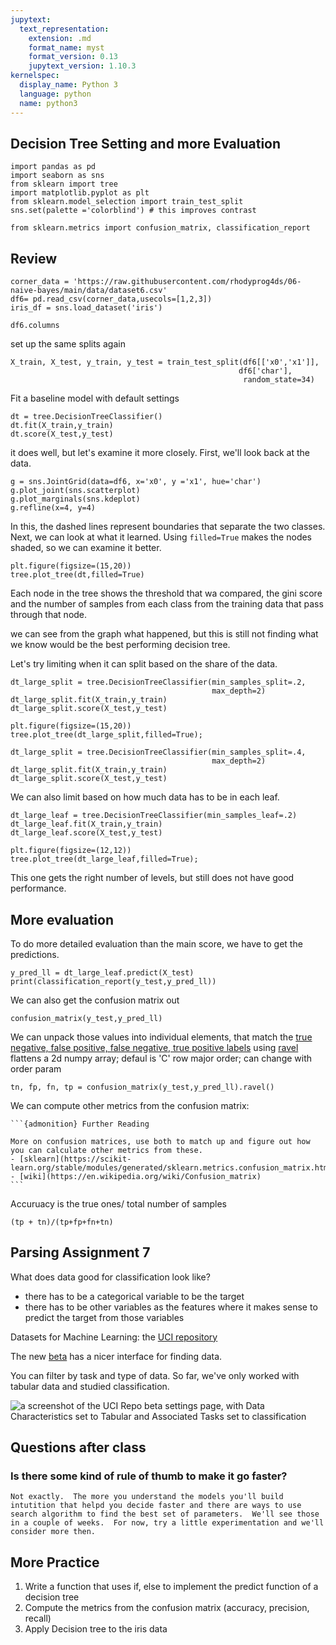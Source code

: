 ```yaml
---
jupytext:
  text_representation:
    extension: .md
    format_name: myst
    format_version: 0.13
    jupytext_version: 1.10.3
kernelspec:
  display_name: Python 3
  language: python
  name: python3
---
```


## Decision Tree Setting and more Evaluation
```{code-cell} ipython3
import pandas as pd
import seaborn as sns
from sklearn import tree
import matplotlib.pyplot as plt
from sklearn.model_selection import train_test_split
sns.set(palette ='colorblind') # this improves contrast

from sklearn.metrics import confusion_matrix, classification_report
```

## Review
```{code-cell} ipython3
corner_data = 'https://raw.githubusercontent.com/rhodyprog4ds/06-naive-bayes/main/data/dataset6.csv'
df6= pd.read_csv(corner_data,usecols=[1,2,3])
iris_df = sns.load_dataset('iris')
```

```{code-cell} ipython3
df6.columns
```
set up the same splits again
```{code-cell} ipython3
X_train, X_test, y_train, y_test = train_test_split(df6[['x0','x1']],
                                                   df6['char'],
                                                    random_state=34)
```

Fit a baseline model with default settings

```{code-cell} ipython3
dt = tree.DecisionTreeClassifier()
dt.fit(X_train,y_train)
dt.score(X_test,y_test)
```

it does well, but let's examine it more closely. First, we'll look back at the data.

```{code-cell} ipython3
g = sns.JointGrid(data=df6, x='x0', y ='x1', hue='char')
g.plot_joint(sns.scatterplot)
g.plot_marginals(sns.kdeplot)
g.refline(x=4, y=4)
```
In this, the dashed lines represent boundaries that separate the two classes.
Next, we can look at what it learned. Using `filled=True` makes the nodes shaded, so we can examine it better.

```{code-cell} ipython3
plt.figure(figsize=(15,20))
tree.plot_tree(dt,filled=True)
```

Each node in the tree shows the threshold that wa compared, the gini score and the number of samples from each class from the training data that pass through that node.

we can see from the graph what happened, but this is still not finding what we know would be the best performing decision tree.

Let's try limiting when it can split based on the share of the data.

```{code-cell} ipython3
dt_large_split = tree.DecisionTreeClassifier(min_samples_split=.2,
                                             max_depth=2)
dt_large_split.fit(X_train,y_train)
dt_large_split.score(X_test,y_test)
```

```{code-cell} ipython3
plt.figure(figsize=(15,20))
tree.plot_tree(dt_large_split,filled=True);
```


```{code-cell} ipython3
dt_large_split = tree.DecisionTreeClassifier(min_samples_split=.4,
                                             max_depth=2)
dt_large_split.fit(X_train,y_train)
dt_large_split.score(X_test,y_test)
```

We can also limit based on how much data has to be in each leaf.

```{code-cell} ipython3
dt_large_leaf = tree.DecisionTreeClassifier(min_samples_leaf=.2)
dt_large_leaf.fit(X_train,y_train)
dt_large_leaf.score(X_test,y_test)
```

```{code-cell} ipython3
plt.figure(figsize=(12,12))
tree.plot_tree(dt_large_leaf,filled=True);
```

This one gets the right number of levels, but still does not have good performance.

## More evaluation

To do more detailed evaluation than the main score, we have to get the predictions.

```{code-cell} ipython3
y_pred_ll = dt_large_leaf.predict(X_test)
print(classification_report(y_test,y_pred_ll))
```

We can also get the confusion matrix out
```{code-cell} ipython3
confusion_matrix(y_test,y_pred_ll)
```

We can unpack those values into individual elements, that match the [true negative, false positive, false negative, true positive labels](https://en.wikipedia.org/wiki/Confusion_matrix) using [ravel](https://numpy.org/doc/stable/reference/generated/numpy.ravel.html) flattens a 2d numpy array; defaul is 'C' row major order; can change with order param

```{code-cell} ipython3
tn, fp, fn, tp = confusion_matrix(y_test,y_pred_ll).ravel()
```

We can compute other metrics from the confusion matrix:

````{margin}
```{admonition} Further Reading

More on confusion matrices, use both to match up and figure out how you can calculate other metrics from these.
- [sklearn](https://scikit-learn.org/stable/modules/generated/sklearn.metrics.confusion_matrix.html)
- [wiki](https://en.wikipedia.org/wiki/Confusion_matrix)
```
````

Accuruacy is the true ones/ total number of samples

```{code-cell} ipython3
(tp + tn)/(tp+fp+fn+tn)
```


## Parsing Assignment 7

What does data good for classification look like?

- there has to be a categorical variable to be the target
- there has to be other variables as the features where it makes sense to predict the target from those variables

Datasets for Machine Learning: the [UCI repository](https://archive.ics.uci.edu/ml/index.php)

The new [beta](https://archive-beta.ics.uci.edu/) has a nicer interface for finding data.

You can filter by task and type of data. So far, we've only worked with tabular data and studied classification.

![a screenshot of the UCI Repo beta settings page, with Data Characteristics set to Tabular and Associated Tasks set to classification](../img/uci_settings_a7.png)

## Questions after class

### Is there some kind of rule of thumb to make it go faster?
```{toggle}
Not exactly.  The more you understand the models you'll build intutition that helpd you decide faster and there are ways to use search algorithm to find the best set of parameters.  We'll see those in a couple of weeks.  For now, try a little experimentation and we'll consider more then.
```


## More Practice

1. Write a function that uses if, else to implement the predict function of a decision tree
1. Compute the metrics from the confusion matrix (accuracy, precision, recall)
1. Apply Decision tree to the iris data


<!-- Precision is the percent of the positive predicted (in this case positive is predicted B)

```{code-cell} ipython3
:tags: ["hide"]
tp/(tp+fp)
```

```{code-cell} ipython3
tp/(tp+fn)
```

The precision and recall of the other class use the true negatives as the numerator

```{code-cell} ipython3
tn/(tn+fn), tn/(tn+fp)
``` -->
